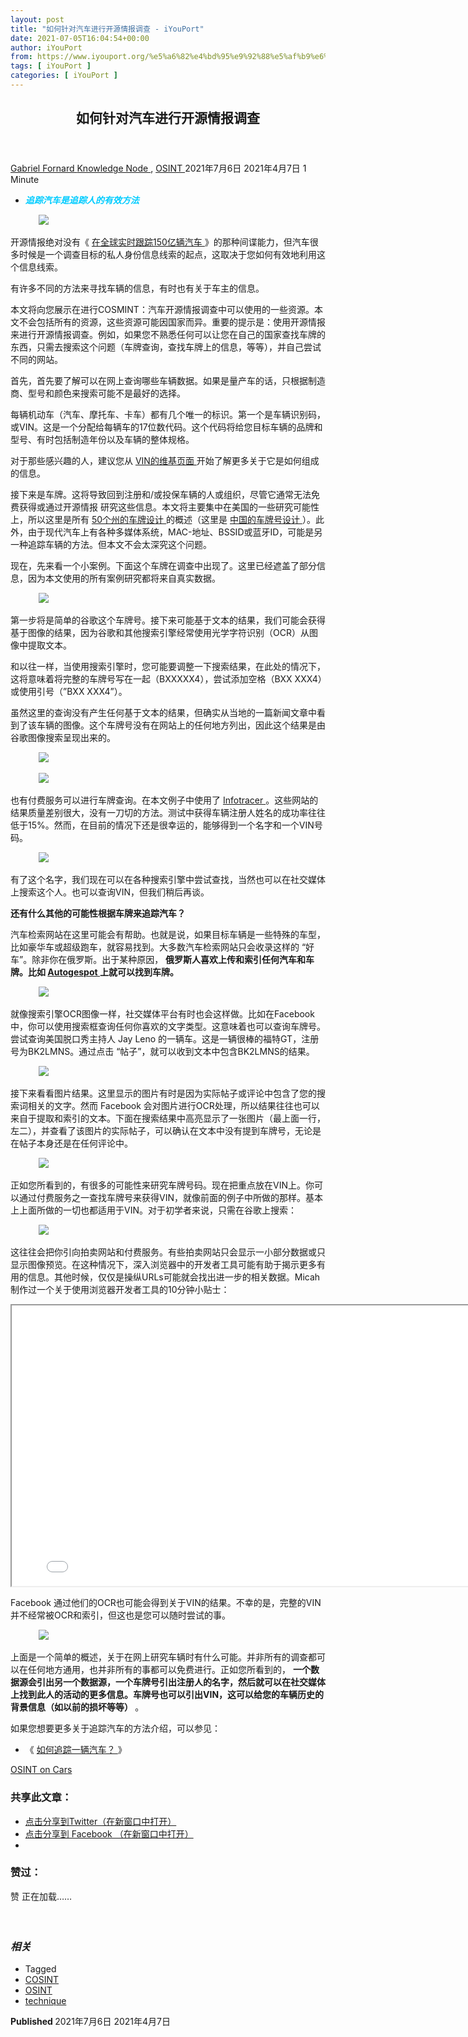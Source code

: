 ```yaml
---
layout: post
title: "如何针对汽车进行开源情报调查 - iYouPort"
date: 2021-07-05T16:04:54+00:00
author: iYouPort
from: https://www.iyouport.org/%e5%a6%82%e4%bd%95%e9%92%88%e5%af%b9%e6%b1%bd%e8%bd%a6%e8%bf%9b%e8%a1%8c%e5%bc%80%e6%ba%90%e6%83%85%e6%8a%a5%e8%b0%83%e6%9f%a5/
tags: [ iYouPort ]
categories: [ iYouPort ]
---
```


<article class="post-16442 post type-post status-publish format-standard has-post-thumbnail hentry category-knowledge-node category-osint tag-cosint tag-osint tag-technique" id="post-16442">
 <header class="entry-header">
  <h1 class="entry-title">
   如何针对汽车进行开源情报调查
  </h1>
 </header>
 <div class="entry-meta">
  <span class="byline">
   <a href="https://www.iyouport.org/author/gabrielfornard/" rel="author" title="由Gabriel Fornard发布">
    Gabriel Fornard
   </a>
  </span>
  <span class="cat-links">
   <a href="https://www.iyouport.org/category/knowledge-node/" rel="category tag">
    Knowledge Node
   </a>
   ,
   <a href="https://www.iyouport.org/category/osint/" rel="category tag">
    OSINT
   </a>
  </span>
  <span class="published-on">
   <time class="entry-date published" datetime="2021-07-06T00:04:54+08:00">
    2021年7月6日
   </time>
   <time class="updated" datetime="2021-04-07T14:28:51+08:00">
    2021年4月7日
   </time>
  </span>
  <span class="word-count">
   1 Minute
  </span>
 </div>
 <div class="entry-content">
  <ul>
   <li class="graf graf--p">
    <span style="color: #00ccff;">
     <em>
      <strong>
       追踪汽车是追踪人的有效方法
      </strong>
     </em>
    </span>
   </li>
  </ul>
  <figure class="graf graf--figure">
   <img class="graf-image aligncenter jetpack-lazy-image" data-height="667" data-image-id="0*lUDUwfSw4ClXZseW" data-lazy-src="https://cdn-images-1.medium.com/max/1067/0*lUDUwfSw4ClXZseW?is-pending-load=1" data-width="1000" src="https://cdn-images-1.medium.com/max/1067/0*lUDUwfSw4ClXZseW" srcset="data:image/gif;base64,R0lGODlhAQABAIAAAAAAAP///yH5BAEAAAAALAAAAAABAAEAAAIBRAA7"/>
   <noscript>
    <img class="graf-image aligncenter" data-height="667" data-image-id="0*lUDUwfSw4ClXZseW" data-width="1000" src="https://cdn-images-1.medium.com/max/1067/0*lUDUwfSw4ClXZseW"/>
   </noscript>
  </figure>
  <p class="graf graf--p">
   开源情报绝对没有《
   <a class="markup--anchor markup--p-anchor" data-href="https://www.iyouport.org/%e4%bb%96%e4%bb%ac%e5%ae%9e%e6%97%b6%e8%b7%9f%e8%b8%aa%e5%85%a8%e4%b8%96%e7%95%8c150%e4%ba%bf%e8%be%86%e6%b1%bd%e8%bd%a6%e7%9a%84%e4%b8%80%e4%b8%be%e4%b8%80%e5%8a%a8%ef%bc%9a%e5%bc%ba%e5%a4%a7/" href="https://www.iyouport.org/%e4%bb%96%e4%bb%ac%e5%ae%9e%e6%97%b6%e8%b7%9f%e8%b8%aa%e5%85%a8%e4%b8%96%e7%95%8c150%e4%ba%bf%e8%be%86%e6%b1%bd%e8%bd%a6%e7%9a%84%e4%b8%80%e4%b8%be%e4%b8%80%e5%8a%a8%ef%bc%9a%e5%bc%ba%e5%a4%a7/" rel="noopener" target="_blank">
    在全球实时跟踪150亿辆汽车
   </a>
   》的那种间谍能力，但汽车很多时候是一个调查目标的私人身份信息线索的起点，这取决于您如何有效地利用这个信息线索。
  </p>
  <p class="graf graf--p">
   有许多不同的方法来寻找车辆的信息，有时也有关于车主的信息。
  </p>
  <p class="graf graf--p">
   本文将向您展示在进行COSMINT：汽车开源情报调查中可以使用的一些资源。本文不会包括所有的资源，这些资源可能因国家而异。重要的提示是：使用开源情报来进行开源情报调查。例如，如果您不熟悉任何可以让您在自己的国家查找车牌的东西，只需去搜索这个问题（车牌查询，查找车牌上的信息，等等），并自己尝试不同的网站。
  </p>
  <p class="graf graf--p">
   首先，首先要了解可以在网上查询哪些车辆数据。如果是量产车的话，只根据制造商、型号和颜色来搜索可能不是最好的选择。
  </p>
  <p class="graf graf--p">
   每辆机动车（汽车、摩托车、卡车）都有几个唯一的标识。第一个是车辆识别码，或VIN。这是一个分配给每辆车的17位数代码。这个代码将给您目标车辆的品牌和型号、有时包括制造年份以及车辆的整体规格。
  </p>
  <p class="graf graf--p">
   对于那些感兴趣的人，建议您从
   <a class="markup--anchor markup--p-anchor" data-href="https://en.wikipedia.org/wiki/Vehicle_identification_number" href="https://en.wikipedia.org/wiki/Vehicle_identification_number" rel="noopener" target="_blank">
    VIN的维基页面
   </a>
   开始了解更多关于它是如何组成的信息。
  </p>
  <p class="graf graf--p">
   接下来是车牌。这将导致回到注册和/或投保车辆的人或组织，尽管它通常无法免费获得或通过开源情报 研究这些信息。本文将主要集中在美国的一些研究可能性上，所以这里是所有
   <a class="markup--anchor markup--p-anchor" data-href="https://www.insider.com/every-us-state-license-plate-2018-4" href="https://www.insider.com/every-us-state-license-plate-2018-4" rel="noopener" target="_blank">
    50个州的车牌设计
   </a>
   的概述（这里是
   <a class="markup--anchor markup--p-anchor" data-href="https://zh.wikipedia.org/zh/%E4%B8%AD%E5%8D%8E%E4%BA%BA%E6%B0%91%E5%85%B1%E5%92%8C%E5%9B%BD%E6%9C%BA%E5%8A%A8%E8%BD%A6%E5%8F%B7%E7%89%8C" href="https://zh.wikipedia.org/zh/%E4%B8%AD%E5%8D%8E%E4%BA%BA%E6%B0%91%E5%85%B1%E5%92%8C%E5%9B%BD%E6%9C%BA%E5%8A%A8%E8%BD%A6%E5%8F%B7%E7%89%8C" rel="noopener" target="_blank">
    中国的车牌号设计
   </a>
   ）。此外，由于现代汽车上有各种多媒体系统，MAC-地址、BSSID或蓝牙ID，可能是另一种追踪车辆的方法。但本文不会太深究这个问题。
  </p>
  <p class="graf graf--p">
   现在，先来看一个小案例。下面这个车牌在调查中出现了。这里已经遮盖了部分信息，因为本文使用的所有案例研究都将来自真实数据。
  </p>
  <figure class="graf graf--figure">
   <img class="graf-image aligncenter jetpack-lazy-image" data-height="383" data-image-id="0*lpJ9FKR6NF2Bvp8k" data-lazy-src="https://cdn-images-1.medium.com/max/1067/0*lpJ9FKR6NF2Bvp8k?is-pending-load=1" data-width="720" src="https://cdn-images-1.medium.com/max/1067/0*lpJ9FKR6NF2Bvp8k" srcset="data:image/gif;base64,R0lGODlhAQABAIAAAAAAAP///yH5BAEAAAAALAAAAAABAAEAAAIBRAA7"/>
   <noscript>
    <img class="graf-image aligncenter" data-height="383" data-image-id="0*lpJ9FKR6NF2Bvp8k" data-width="720" src="https://cdn-images-1.medium.com/max/1067/0*lpJ9FKR6NF2Bvp8k"/>
   </noscript>
  </figure>
  <p class="graf graf--p">
   第一步将是简单的谷歌这个车牌号。接下来可能基于文本的结果，我们可能会获得基于图像的结果，因为谷歌和其他搜索引擎经常使用光学字符识别（OCR）从图像中提取文本。
  </p>
  <p class="graf graf--p">
   和以往一样，当使用搜索引擎时，您可能要调整一下搜索结果，在此处的情况下，这将意味着将完整的车牌号写在一起（BXXXXX4），尝试添加空格（BXX XXX4）或使用引号（”BXX XXX4”）。
  </p>
  <p class="graf graf--p">
   虽然这里的查询没有产生任何基于文本的结果，但确实从当地的一篇新闻文章中看到了该车辆的图像。这个车牌号没有在网站上的任何地方列出，因此这个结果是由谷歌图像搜索呈现出来的。
  </p>
  <figure class="graf graf--figure">
   <img class="graf-image aligncenter jetpack-lazy-image" data-height="212" data-image-id="0*I7buW0EVI30bnJ4W" data-lazy-src="https://cdn-images-1.medium.com/max/1067/0*I7buW0EVI30bnJ4W?is-pending-load=1" data-width="720" src="https://cdn-images-1.medium.com/max/1067/0*I7buW0EVI30bnJ4W" srcset="data:image/gif;base64,R0lGODlhAQABAIAAAAAAAP///yH5BAEAAAAALAAAAAABAAEAAAIBRAA7"/>
   <noscript>
    <img class="graf-image aligncenter" data-height="212" data-image-id="0*I7buW0EVI30bnJ4W" data-width="720" src="https://cdn-images-1.medium.com/max/1067/0*I7buW0EVI30bnJ4W"/>
   </noscript>
  </figure>
  <figure class="graf graf--figure">
   <img class="graf-image aligncenter jetpack-lazy-image" data-height="579" data-image-id="0*SDIc5WysjKAVAMTo" data-lazy-src="https://cdn-images-1.medium.com/max/1067/0*SDIc5WysjKAVAMTo?is-pending-load=1" data-width="720" src="https://cdn-images-1.medium.com/max/1067/0*SDIc5WysjKAVAMTo" srcset="data:image/gif;base64,R0lGODlhAQABAIAAAAAAAP///yH5BAEAAAAALAAAAAABAAEAAAIBRAA7"/>
   <noscript>
    <img class="graf-image aligncenter" data-height="579" data-image-id="0*SDIc5WysjKAVAMTo" data-width="720" src="https://cdn-images-1.medium.com/max/1067/0*SDIc5WysjKAVAMTo"/>
   </noscript>
  </figure>
  <p class="graf graf--p">
   也有付费服务可以进行车牌查询。在本文例子中使用了
   <a class="markup--anchor markup--p-anchor" data-href="https://infotracer.com/" href="https://infotracer.com/" rel="noopener" target="_blank">
    Infotracer
   </a>
   。这些网站的结果质量差别很大，没有一刀切的方法。测试中获得车辆注册人姓名的成功率往往低于15%。然而，在目前的情况下还是很幸运的，能够得到一个名字和一个VIN号码。
  </p>
  <figure class="graf graf--figure">
   <img class="graf-image aligncenter jetpack-lazy-image" data-height="326" data-image-id="0*1JyhX23911yCbJX4" data-lazy-src="https://cdn-images-1.medium.com/max/1067/0*1JyhX23911yCbJX4?is-pending-load=1" data-width="720" src="https://cdn-images-1.medium.com/max/1067/0*1JyhX23911yCbJX4" srcset="data:image/gif;base64,R0lGODlhAQABAIAAAAAAAP///yH5BAEAAAAALAAAAAABAAEAAAIBRAA7"/>
   <noscript>
    <img class="graf-image aligncenter" data-height="326" data-image-id="0*1JyhX23911yCbJX4" data-width="720" src="https://cdn-images-1.medium.com/max/1067/0*1JyhX23911yCbJX4"/>
   </noscript>
  </figure>
  <p class="graf graf--p">
   有了这个名字，我们现在可以在各种搜索引擎中尝试查找，当然也可以在社交媒体上搜索这个人。也可以查询VIN，但我们稍后再谈。
  </p>
  <p class="graf graf--p">
   <strong class="markup--strong markup--p-strong">
    还有什么其他的可能性根据车牌来追踪汽车？
   </strong>
  </p>
  <p class="graf graf--p">
   汽车检索网站在这里可能会有帮助。也就是说，如果目标车辆是一些特殊的车型，比如豪华车或超级跑车，就容易找到。大多数汽车检索网站只会收录这样的 “好车”。除非你在俄罗斯。出于某种原因，
   <strong class="markup--strong markup--p-strong">
    俄罗斯人喜欢上传和索引任何汽车和车牌。比如
   </strong>
   <a class="markup--anchor markup--p-anchor" data-href="https://www.autogespot.us/" href="https://www.autogespot.us/" rel="noopener" target="_blank">
    <strong class="markup--strong markup--p-strong">
     Autogespot
    </strong>
   </a>
   <strong class="markup--strong markup--p-strong">
    上就可以找到车牌。
   </strong>
  </p>
  <figure class="graf graf--figure">
   <img class="graf-image aligncenter jetpack-lazy-image" data-height="266" data-image-id="0*D8Fq5jzQLWw0xibn" data-lazy-src="https://cdn-images-1.medium.com/max/1067/0*D8Fq5jzQLWw0xibn?is-pending-load=1" data-width="720" src="https://cdn-images-1.medium.com/max/1067/0*D8Fq5jzQLWw0xibn" srcset="data:image/gif;base64,R0lGODlhAQABAIAAAAAAAP///yH5BAEAAAAALAAAAAABAAEAAAIBRAA7"/>
   <noscript>
    <img class="graf-image aligncenter" data-height="266" data-image-id="0*D8Fq5jzQLWw0xibn" data-width="720" src="https://cdn-images-1.medium.com/max/1067/0*D8Fq5jzQLWw0xibn"/>
   </noscript>
  </figure>
  <p class="graf graf--p">
   就像搜索引擎OCR图像一样，社交媒体平台有时也会这样做。比如在Facebook中，你可以使用搜索框查询任何你喜欢的文字类型。这意味着也可以查询车牌号。尝试查询美国脱口秀主持人 Jay Leno 的一辆车。这是一辆很棒的福特GT，注册号为BK2LMNS。通过点击 “帖子”，就可以收到文本中包含BK2LMNS的结果。
  </p>
  <figure class="graf graf--figure">
   <img class="graf-image aligncenter jetpack-lazy-image" data-height="331" data-image-id="0*xpH5MZV8WTiUQRne" data-lazy-src="https://cdn-images-1.medium.com/max/1067/0*xpH5MZV8WTiUQRne?is-pending-load=1" data-width="720" src="https://cdn-images-1.medium.com/max/1067/0*xpH5MZV8WTiUQRne" srcset="data:image/gif;base64,R0lGODlhAQABAIAAAAAAAP///yH5BAEAAAAALAAAAAABAAEAAAIBRAA7"/>
   <noscript>
    <img class="graf-image aligncenter" data-height="331" data-image-id="0*xpH5MZV8WTiUQRne" data-width="720" src="https://cdn-images-1.medium.com/max/1067/0*xpH5MZV8WTiUQRne"/>
   </noscript>
  </figure>
  <p class="graf graf--p">
   接下来看看图片结果。这里显示的图片有时是因为实际帖子或评论中包含了您的搜索词相关的文字。然而 Facebook 会对图片进行OCR处理，所以结果往往也可以来自于提取和索引的文本。下面在搜索结果中高亮显示了一张图片（最上面一行，左二），并查看了该图片的实际帖子，可以确认在文本中没有提到车牌号，无论是在帖子本身还是在任何评论中。
  </p>
  <figure class="graf graf--figure">
   <img class="graf-image aligncenter jetpack-lazy-image" data-height="266" data-image-id="0*uc-vy0PhrZZrxLpq" data-lazy-src="https://cdn-images-1.medium.com/max/1067/0*uc-vy0PhrZZrxLpq?is-pending-load=1" data-width="720" src="https://cdn-images-1.medium.com/max/1067/0*uc-vy0PhrZZrxLpq" srcset="data:image/gif;base64,R0lGODlhAQABAIAAAAAAAP///yH5BAEAAAAALAAAAAABAAEAAAIBRAA7"/>
   <noscript>
    <img class="graf-image aligncenter" data-height="266" data-image-id="0*uc-vy0PhrZZrxLpq" data-width="720" src="https://cdn-images-1.medium.com/max/1067/0*uc-vy0PhrZZrxLpq"/>
   </noscript>
  </figure>
  <p class="graf graf--p">
   正如您所看到的，有很多的可能性来研究车牌号码。现在把重点放在VIN上。你可以通过付费服务之一查找车牌号来获得VIN，就像前面的例子中所做的那样。基本上上面所做的一切也都适用于VIN。对于初学者来说，只需在谷歌上搜索：
  </p>
  <figure class="graf graf--figure">
   <img class="graf-image aligncenter jetpack-lazy-image" data-height="637" data-image-id="0*HMlcT_3R7iaofwPb" data-lazy-src="https://cdn-images-1.medium.com/max/1067/0*HMlcT_3R7iaofwPb?is-pending-load=1" data-width="720" src="https://cdn-images-1.medium.com/max/1067/0*HMlcT_3R7iaofwPb" srcset="data:image/gif;base64,R0lGODlhAQABAIAAAAAAAP///yH5BAEAAAAALAAAAAABAAEAAAIBRAA7"/>
   <noscript>
    <img class="graf-image aligncenter" data-height="637" data-image-id="0*HMlcT_3R7iaofwPb" data-width="720" src="https://cdn-images-1.medium.com/max/1067/0*HMlcT_3R7iaofwPb"/>
   </noscript>
  </figure>
  <p class="graf graf--p">
   这往往会把你引向拍卖网站和付费服务。有些拍卖网站只会显示一小部分数据或只显示图像预览。在这种情况下，深入浏览器中的开发者工具可能有助于揭示更多有用的信息。其他时候，仅仅是操纵URLs可能就会找出进一步的相关数据。Micah制作过一个关于使用浏览器开发者工具的10分钟小贴士：
  </p>
  <p class="graf graf--p">
   <iframe allowfullscreen="allowfullscreen" height="449" src="//www.youtube.com/embed/r9bMGKET8xg" width="800">
   </iframe>
  </p>
  <p class="graf graf--p">
   Facebook 通过他们的OCR也可能会得到关于VIN的结果。不幸的是，完整的VIN并不经常被OCR和索引，但这也是您可以随时尝试的事。
  </p>
  <figure class="graf graf--figure">
   <img class="graf-image aligncenter jetpack-lazy-image" data-height="418" data-image-id="0*ogoBzqUwZUCeHPnA" data-lazy-src="https://cdn-images-1.medium.com/max/1067/0*ogoBzqUwZUCeHPnA?is-pending-load=1" data-width="720" src="https://cdn-images-1.medium.com/max/1067/0*ogoBzqUwZUCeHPnA" srcset="data:image/gif;base64,R0lGODlhAQABAIAAAAAAAP///yH5BAEAAAAALAAAAAABAAEAAAIBRAA7"/>
   <noscript>
    <img class="graf-image aligncenter" data-height="418" data-image-id="0*ogoBzqUwZUCeHPnA" data-width="720" src="https://cdn-images-1.medium.com/max/1067/0*ogoBzqUwZUCeHPnA"/>
   </noscript>
  </figure>
  <p class="graf graf--p">
   上面是一个简单的概述，关于在网上研究车辆时有什么可能。并非所有的调查都可以在任何地方通用，也并非所有的事都可以免费进行。正如您所看到的，
   <strong class="markup--strong markup--p-strong">
    一个数据源会引出另一个数据源，一个车牌号引出注册人的名字，然后就可以在社交媒体上找到此人的活动的更多信息。车牌号也可以引出VIN，这可以给您的车辆历史的背景信息（如以前的损坏等等）
   </strong>
   。
  </p>
  <p class="graf graf--p">
   如果您想要更多关于追踪汽车的方法介绍，可以参见：
  </p>
  <ul class="postList">
   <li class="graf graf--li">
    《
    <a class="markup--anchor markup--li-anchor" data-href="https://www.iyouport.org/%e5%a6%82%e4%bd%95%e5%9c%a8%e5%85%a8%e7%90%83%e8%bf%bd%e8%b8%aa%e4%b8%80%e8%be%86%e6%b1%bd%e8%bd%a6%ef%bc%9f/" href="https://www.iyouport.org/%e5%a6%82%e4%bd%95%e5%9c%a8%e5%85%a8%e7%90%83%e8%bf%bd%e8%b8%aa%e4%b8%80%e8%be%86%e6%b1%bd%e8%bd%a6%ef%bc%9f/" rel="noopener" target="_blank">
     如何追踪一辆汽车？
    </a>
    》
   </li>
  </ul>
  <p class="graf graf--p">
   <a class="markup--anchor markup--p-anchor" data-href="https://osintcurio.us/2021/02/17/cosint-osint-on-cars/" href="https://osintcurio.us/2021/02/17/cosint-osint-on-cars/" rel="noopener" target="_blank">
    OSINT on Cars
   </a>
  </p>
  <div id="atatags-1611829871-60e3b51e79247">
  </div>
  <div class="sharedaddy sd-sharing-enabled">
   <div class="robots-nocontent sd-block sd-social sd-social-icon sd-sharing">
    <h3 class="sd-title">
     共享此文章：
    </h3>
    <div class="sd-content">
     <ul>
      <li class="share-twitter">
       <a class="share-twitter sd-button share-icon no-text" data-shared="sharing-twitter-16442" href="https://www.iyouport.org/%e5%a6%82%e4%bd%95%e9%92%88%e5%af%b9%e6%b1%bd%e8%bd%a6%e8%bf%9b%e8%a1%8c%e5%bc%80%e6%ba%90%e6%83%85%e6%8a%a5%e8%b0%83%e6%9f%a5/?share=twitter" rel="nofollow noopener noreferrer" target="_blank" title="点击分享到Twitter">
        <span>
        </span>
        <span class="sharing-screen-reader-text">
         点击分享到Twitter（在新窗口中打开）
        </span>
       </a>
      </li>
      <li class="share-facebook">
       <a class="share-facebook sd-button share-icon no-text" data-shared="sharing-facebook-16442" href="https://www.iyouport.org/%e5%a6%82%e4%bd%95%e9%92%88%e5%af%b9%e6%b1%bd%e8%bd%a6%e8%bf%9b%e8%a1%8c%e5%bc%80%e6%ba%90%e6%83%85%e6%8a%a5%e8%b0%83%e6%9f%a5/?share=facebook" rel="nofollow noopener noreferrer" target="_blank" title="点击分享到 Facebook ">
        <span>
        </span>
        <span class="sharing-screen-reader-text">
         点击分享到 Facebook （在新窗口中打开）
        </span>
       </a>
      </li>
      <li class="share-end">
      </li>
     </ul>
    </div>
   </div>
  </div>
  <div class="sharedaddy sd-block sd-like jetpack-likes-widget-wrapper jetpack-likes-widget-unloaded" data-name="like-post-frame-161182987-16442-60e3b51e79674" data-src="https://widgets.wp.com/likes/#blog_id=161182987&amp;post_id=16442&amp;origin=www.iyouport.org&amp;obj_id=161182987-16442-60e3b51e79674" id="like-post-wrapper-161182987-16442-60e3b51e79674">
   <h3 class="sd-title">
    赞过：
   </h3>
   <div class="likes-widget-placeholder post-likes-widget-placeholder" style="height: 55px;">
    <span class="button">
     <span>
      赞
     </span>
    </span>
    <span class="loading">
     正在加载……
    </span>
   </div>
   <span class="sd-text-color">
   </span>
   <a class="sd-link-color">
   </a>
  </div>
  <div class="jp-relatedposts" id="jp-relatedposts">
   <h3 class="jp-relatedposts-headline">
    <em>
     相关
    </em>
   </h3>
  </div>
 </div>
 <div class="entry-footer">
  <ul class="post-tags light-text">
   <li>
    Tagged
   </li>
   <li>
    <a href="https://www.iyouport.org/tag/cosint/" rel="tag">
     COSINT
    </a>
   </li>
   <li>
    <a href="https://www.iyouport.org/tag/osint/" rel="tag">
     OSINT
    </a>
   </li>
   <li>
    <a href="https://www.iyouport.org/tag/technique/" rel="tag">
     technique
    </a>
   </li>
  </ul>
 </div>
 <div class="entry-author-wrapper">
  <div class="site-posted-on">
   <strong>
    Published
   </strong>
   <time class="entry-date published" datetime="2021-07-06T00:04:54+08:00">
    2021年7月6日
   </time>
   <time class="updated" datetime="2021-04-07T14:28:51+08:00">
    2021年4月7日
   </time>
  </div>
 </div>
</article>

